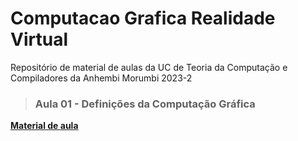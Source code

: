 # Computacao Grafica Realidade Virtual
Repositório de material de aulas da UC de Teoria da Computação e Compiladores da Anhembi Morumbi 2023-2
> 
> <h3><Strong>Aula 01 - Definições da Computação Gráfica
> 
<p><a href="https://github.com/fkakugawa/ComputacaoGraficaRealidadeVirtual/blob/main/CGRV_Aula01-Defini%C3%A7oesDaCG.pdf">Material de aula</a></p>

